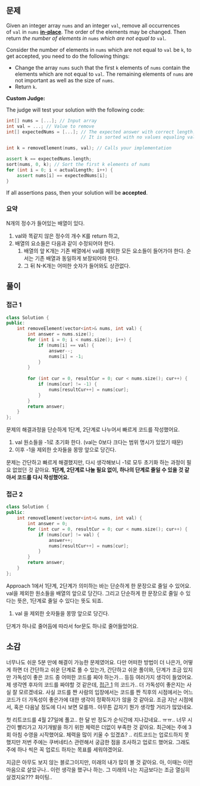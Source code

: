 ## 문제

Given an integer array `nums` and an integer `val`, remove all occurrences of `val` in `nums` [**in-place**](https://en.wikipedia.org/wiki/In-place_algorithm). The order of the elements may be changed. Then return _the number of elements in_ `nums` _which are not equal to_ `val`.

Consider the number of elements in `nums` which are not equal to `val` be `k`, to get accepted, you need to do the following things:

- Change the array `nums` such that the first `k` elements of `nums` contain the elements which are not equal to `val`. The remaining elements of `nums` are not important as well as the size of `nums`.
- Return `k`.

**Custom Judge:**

The judge will test your solution with the following code:

``` c++
int[] nums = [...]; // Input array
int val = ...; // Value to remove
int[] expectedNums = [...]; // The expected answer with correct length.
                            // It is sorted with no values equaling val.

int k = removeElement(nums, val); // Calls your implementation

assert k == expectedNums.length;
sort(nums, 0, k); // Sort the first k elements of nums
for (int i = 0; i < actualLength; i++) {
    assert nums[i] == expectedNums[i];
}
```


If all assertions pass, then your solution will be **accepted**.

### 요약

N개의 정수가 들어있는 배열이 있다.
1. val와 똑같지 않은 정수의 개수 K를 return 하고,
2. 배열의 요소들은 다음과 같이 수정되어야 한다.
	1. 배열의 앞 K개는 기존 배열에서 val를 제외한 모든 요소들이 들어가야 한다. 순서는 기존 배열과 동일하게 보장되어야 한다.
	2. 그 뒤 N-K개는 어떠한 숫자가 들어와도 상관없다.

## 풀이

### 접근 1

``` c++
class Solution {  
public:  
    int removeElement(vector<int>& nums, int val) {  
        int answer = nums.size();  
        for (int i = 0; i < nums.size(); i++) {  
            if (nums[i] == val) {  
                answer--;  
                nums[i] = -1;  
            }  
        }  
  
        for (int cur = 0, resultCur = 0; cur < nums.size(); cur++) {  
            if (nums[cur] != -1) {  
                nums[resultCur++] = nums[cur];  
            }  
        }  
        return answer;  
    }  
};
```

문제의 해결과정을 단순하게 1단계, 2단계로 나누어서 빠르게 코드를 작성했어요.

1. val 원소들을 -1로 초기화 한다. (val는 0보다 크다는 범위 명시가 있었기 때문)
2. 이후 -1을 제외한 숫자들을 몽땅 앞으로 당긴다.

문제는 간단하고 빠르게 해결했지만, 다시 생각해보니 -1로 모두 초기화 하는 과정이 필요 없었던 것 같아요. **1단계, 2단계로 나눌 필요 없이, 하나의 단계로 줄일 수 있을 것 같아서 코드를 다시 작성했어요.**
### 접근 2

``` c++
class Solution {  
public:  
    int removeElement(vector<int>& nums, int val) {  
        int answer = 0;  
        for (int cur = 0, resultCur = 0; cur < nums.size(); cur++) {  
            if (nums[cur] != val) {  
                answer++;  
                nums[resultCur++] = nums[cur];  
            }  
        }  
        return answer;  
    }  
};
```

Approach 1에서 1단계, 2단계가 의미하는 바는 단순하게 한 문장으로 줄일 수 있어요. val을 제외한 원소들을 배열의 앞으로 당긴다. 그리고 단순하게 한 문장으로 줄일 수 있다는 뜻은, 1단계로 줄일 수 있다는 뜻도 되죠.

1. val 을 제외한 숫자들을 몽땅 앞으로 당긴다.

단계가 하나로 줄어듬에 따라서 for문도 하나로 줄어들었어요.

## 소감

너무나도 쉬운 5분 만에 해결이 가능한 문제였어요. 다만 어떠한 방법이 더 나은가, 어떻게 하면 더 간단하고 쉬운 단계로 풀 수 있는가, 간단하고 쉬운 풀이와, 단계가 조금 있지만 가독성이 좋은 코드 중 어떠한 코드를 짜야 하는가... 등등 여러가지 생각이 들었어요. 제 생각엔 후자의 코드를 짜야할 것 같은데, [접근 1](#접근-1) 의 코드가.. 더 가독성이 좋은지는 사실 잘 모르겠네요. 사실 코드를 짠 사람의 입장에서는 코드를 짠 직후의 시점에서는 어느 코드가 더 가독성이 좋은가에 대한 생각이 정확하지가 않을 것 같아요. 조금 지난 시점에서, 혹은 다음날 정도에 다시 보면 모를까.. 아무튼 갑자기 뭔가 생각할 거리가 많았네요.

첫 리트코드를 4월 27일에 풀고.. 한 달 반 정도가 순식간에 지나갔네요.. ㅠㅠ.. 너무 시간이 빨리가고 자기개발을 하기 위한 체력은 더없이 부족한 것 같아요. 최근에는 주에 3회 아침 수영을 시작했어요. 체력을 많이 키울 수 있겠죠? .. 리트코드는 업로드하지 못했지만 저번 주에는 쿠버네티스 관련해서 궁금한 점을 조사하고 업로드 했어요. 그래도 주에 하나 씩은 꼭 업로드 하자는 목표를 세워야겠어요.

지금은 아무도 보지 않는 블로그이지만, 미래의 내가 많이 볼 것 같아요. 아, 이때는 이런 마음으로 살았구나.. 이런 생각을 했구나 하는. 그 미래의 나는 지금보다는 조금 열심히 살겠지요??? 화이팅..